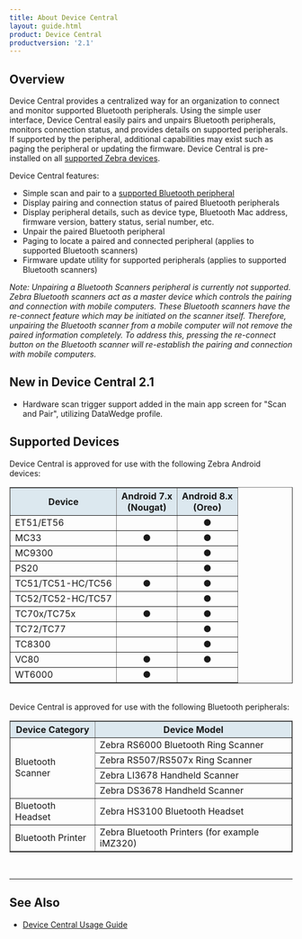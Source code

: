 ```yaml
---
title: About Device Central
layout: guide.html
product: Device Central
productversion: '2.1'
---
```


## Overview

Device Central provides a centralized way for an organization to connect and monitor supported Bluetooth peripherals.  Using the simple user interface, Device Central easily pairs and unpairs Bluetooth peripherals, monitors connection status, and provides details on supported peripherals. If supported by the peripheral, additional capabilities may exist such as paging the peripheral or updating the firmware. Device Central is pre-installed on all [supported Zebra devices](#supporteddevices).

Device Central features:

* Simple scan and pair to a [supported Bluetooth peripheral](#supporteddevices)
* Display pairing and connection status of paired Bluetooth peripherals
* Display peripheral details, such as device type, Bluetooth Mac address, firmware version, battery status, serial number, etc.
* Unpair the paired Bluetooth peripheral 
* Paging to locate a paired and connected peripheral (applies to supported Bluetooth scanners)
* Firmware update utility for supported peripherals (applies to supported Bluetooth scanners)

_Note: Unpairing a Bluetooth Scanners peripheral is currently not supported. Zebra Bluetooth scanners act as a master device which controls the pairing and connection with mobile computers. These Bluetooth scanners have the re-connect feature which may be initiated on the scanner itself. Therefore, unpairing the Bluetooth scanner from a mobile computer will not remove the paired information completely. To address this, pressing the re-connect button on the Bluetooth scanner will re-establish the pairing and connection with mobile computers._

## New in Device Central 2.1
* Hardware scan trigger support added in the main app screen for "Scan and Pair", utilizing DataWedge profile. 

## Supported Devices

Device Central is approved for use with the following Zebra Android devices:

<table class="facelift" style="width:100%" border="1" padding="5px">
  <tr bgcolor="#dce8ef">
    <th>Device</th>
    <th style="text-align:center">Android 7.x <br>(Nougat)</th>
    <th style="text-align:center">Android 8.x <br>(Oreo)</th>
  </tr>
  <tr>
    <td>ET51/ET56</td>
    <td></td>
    <td style="text-align:center">&#x25cf;</td>
  </tr>
  <tr>
    <td>MC33</td>
    <td style="text-align:center">&#x25cf;</td>
    <td style="text-align:center">&#x25cf;</td>
  </tr>
  <tr>
    <td>MC9300</td>
    <td></td>
    <td style="text-align:center">&#x25cf;</td>
  </tr>
  <tr>
    <td>PS20</td>
    <td></td>
    <td style="text-align:center">&#x25cf;</td>
  </tr>
  <tr>
    <td>TC51/TC51-HC/TC56</td>
    <td style="text-align:center">&#x25cf;</td>
    <td style="text-align:center">&#x25cf;</td>
  </tr>
  <tr>
    <td>TC52/TC52-HC/TC57</td>
    <td></td>
    <td style="text-align:center">&#x25cf;</td>
  </tr>
  <tr>
    <td>TC70x/TC75x</td>
    <td style="text-align:center">&#x25cf;</td>
    <td style="text-align:center">&#x25cf;</td>
  </tr>
  <tr>
    <td>TC72/TC77</td>
    <td></td>
    <td style="text-align:center">&#x25cf;</td>
  </tr>
  <tr>
    <td>TC8300</td>
    <td></td>
    <td style="text-align:center">&#x25cf;</td>
  </tr>
  <tr>
    <td>VC80</td>
    <td style="text-align:center">&#x25cf;</td>
    <td style="text-align:center">&#x25cf;</td>
  </tr>
  <tr>
    <td>WT6000</td>
    <td style="text-align:center">&#x25cf;</td>
    <td></td>
  </tr>
</table>

<br>
Device Central is approved for use with the following Bluetooth peripherals:

<table class="facelift" style="width:100%" border="1" padding="5px">
  <tr bgcolor="#dce8ef">
    <th>Device Category</th>
    <th>Device Model</th>
  </tr>
  <tr>
    <td rowspan="4">Bluetooth Scanner</td>
    <td>Zebra RS6000 Bluetooth Ring Scanner</td>
  </tr>
  <tr>
    <td>Zebra RS507/RS507x Ring Scanner</td>
  </tr>
  <tr>
    <td>Zebra LI3678 Handheld Scanner</td>
  </tr>
  <tr>
    <td>Zebra DS3678 Handheld Scanner</td>
  </tr>
  <tr>
    <td>Bluetooth Headset</td>
    <td>Zebra HS3100 Bluetooth Headset</td>
  </tr>
  <tr>
    <td>Bluetooth Printer</td>
    <td>Zebra Bluetooth Printers (for example iMZ320)</td>
  </tr>
  <!-- ** Payment Support removed **
  <tr>
    <td>Bluetooth Payment Terminal</td>
    <td>Verifone Bluetooth Payment Terminals (for example e355)</td>
  </tr>
  -->
</table>

<br>

-----

## See Also

* [Device Central Usage Guide](../usage)

